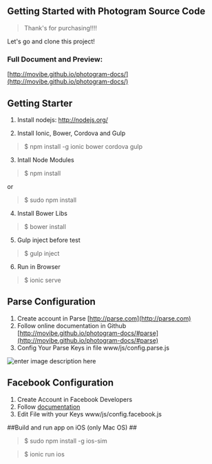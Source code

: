 ## Getting Started with Photogram Source Code

> Thank's for purchasing!!!!

Let's go and clone this project!

### Full Document and Preview:

[http://movibe.github.io/photogram-docs/](http://movibe.github.io/photogram-docs/)


## Getting Starter  ##
1) Install nodejs: http://nodejs.org/ 

2) Install Ionic, Bower, Cordova and Gulp
> $ npm install -g ionic bower cordova gulp

3) Intall Node Modules
> $ npm install

or 

> $ sudo npm install

4) Install Bower Libs
> $ bower install

5) Gulp inject before test
> $ gulp inject

6) Run in Browser
> $ ionic serve

## Parse Configuration ##
1. Create account in Parse [http://parse.com](http://parse.com)
2. Follow online documentation in Github
[http://movibe.github.io/photogram-docs/#parse](http://movibe.github.io/photogram-docs/#parse)
3. Config Your Parse Keys in file
www/js/config.parse.js

![enter image description here](http://movibe.github.io/photogram-docs/assets/images/facebook-config.jpg)
  
## Facebook Configuration ##

 1. Create Account in Facebook Developers
 2. Follow  [documentation](http://movibe.github.io/photogram-docs/#facebook)
 2. Edit File with your Keys www/js/config.facebook.js

##Build and run app on iOS (only Mac OS) ##
> $ sudo npm install -g ios-sim 

> $ ionic run ios
